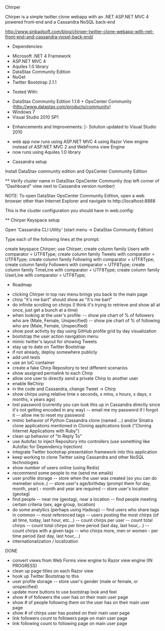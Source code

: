Chirper

Chirper is a simple twitter clone webapp with an .NET ASP.NET MVC 4 powered front-end and a Cassandra NoSQL back-end

http://www.sinbadsoft.com/blog/chirper-twitter-clone-webapp-with-net-front-end-and-cassandra-nosql-back-end/

* Dependencies:
- Microsoft .NET 4 Framework
- ASP.NET MVC 4
- Aquiles 1.0 library
- DataStax Community Edition
- NuGet
- Twitter Bootstrap 2.1.1

* Tested With:
- DataStax Community Edition 1.1.6 + OpsCenter Community (http://www.datastax.com/products/community)
- Windows 7
- Visual Studio 2010 SP1

* Enhancements and Improvements:
]- Solution updated to Visual Studio 2010
- web app now runs using ASP.NET MVC 4 using Razor View engine instead of ASP.NET MVC 2 and WebFroms view Engine
- now runs using Aquiles 1.0 library

* Cassandra setup

Install DataStax community edition and OpsCenter Community Edition

** Verify cluster name in DataStax OpsCenter Community (top left corner of "Dashboard" view next to Cassandra version number)

NOTE: To open DataStax OpsCenter Community Edition, open a web browser other than Internet Explorer and navigate to http://localhost:8888 

This is the cluster configuration you should have in web.config:

<aquilesConfiguration>
    <clusters>
      <add friendlyName="Test Cluster"> <!-- Cluster name from DataStax OpsCenter Community should match here -->
        <connection poolType="SIZECONTROLLEDPOOL" factoryType="FRAMED"/>
        <endpointManager type="ROUNDROBIN" defaultTimeout="6000">
          <cassandraEndpoints>
            <add address="localhost" port="9160"/>
          </cassandraEndpoints>
        </endpointManager>
      </add>
    </clusters>
  </aquilesConfiguration>

** Chirper Keyspace setup

Open 'Cassandra CLI Utility' (start menu -> DataStax Community Edition)

Type each of the following lines at the prompt:

create keyspace Chirper;
use Chirper;
create column family Users with comparator = UTF8Type;
create column family Tweets with comparator = UTF8Type;
create column family Following with comparator = UTF8Type;
create column family Followers with comparator = UTF8Type;
create column family TimeLine with comparator = UTF8Type;
create column family UserLine with comparator = UTF8Type;

* Roadmap
- clicking Chirper in top nav menu brings you back to the main page
- chirp "it&#39;s me bart" should show as "it's me bart"
- do infinite scrolling on chirps (I think it's trying to retrieve and show all at once, just get a bunch at a time)
- when looking at the user's profile:
-- show pie chart of % of followers who are {Male, Female, Unspecified}
-- show pie chart of % of following who are {Male, Female, Unspecified}
- show post activity by day using GitHub profile grid by day visualization
- bootstrap the user action navigation menu
- mimic twitter's layout for showing Tweets
- stay up to date on Twitter Bootstrap
- if not already, deploy somewhere publicly
- add unit tests
- use an IoC container
- create a fake Chirp Repository to test different scenarios
- show assigned permalink to each Chirp
- allow one user to directly send a private Chirp to another user
- enable ReChirp
- in the code and Cassandra, change Tweet -> Chirp
- show chirps using relative time
	x seconds, 
	x mins, 
	x hours,
	x days,
	x months,
	x years ago)
- lost password (currently you can look this up in Cassandra directly since it's not getting encoded in any way)
-- email me my password if I forgot it
-- allow me to reset my password
- mimic behavior of Python Cassandra clone (named ...) and/or Sinatra clone applications mentioned in Cloning applications book ("Cloning Internet Applications with Ruby")
- clean up behavior of "In Reply To"
- use Autofac to inject Repository into controllers (use something like Autofac for Dependency Injection)
- integrate Twitter bootstrap presentation framework into this application
- keep working to clone Twitter using Cassandra and other NoSQL technologies
- show number of users online (using Redis)
- recommend some people to me (send me emails)
- user profile storage
-- store when the user was created (so you can do memeber since..)
-- store user's age/birthday (prompt them for day, month, year) - month and year are required
-- store user's location (geotag)
- find people
-- near me (geotag), near a location
-- find people meeting certain criteria (sex, age group, location)
- do some analytics (perhaps using Hadoop)
-- find users who share tags in common
-- most referenced tags
-- users posting the most chirps (of all time, today, last hour, etc...)
-- count chirps per user
-- count total chirps
-- count total chirps per time period (last day, last hour,...)
-- count chirps with a given tags
-- who chirps more, men or women - per time period (last day, last hour,...)
- internationalization / localization

DONE
- convert views from Web Forms view engine to Razor view engine (IN PROGRESS)
- clean up page titles on each Razor view
- hook up Twitter Bootstrap to this
- user profile storage
-- store user's gender (male or female, or unspecified)
- update more buttons to use bootstrap look and feel
- show # of followers the user has on their main user page
- show # of people following them on the user has on their main user page
- show # of chirps user has posted on their main user page
- link followers count to followers page on main user page
- link following count to following page on main user page